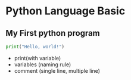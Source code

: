 # Python Language Basic

## My First python program
```py
print("Hello, world!")
```

* print(with variable)
* variables (naming rule)
* comment (single line, multiple line)